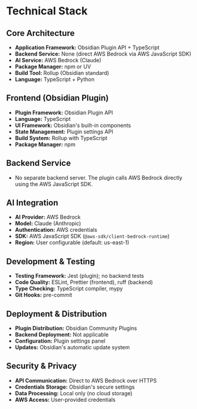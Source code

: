 # Technical Stack

## Core Architecture

- **Application Framework:** Obsidian Plugin API + TypeScript
- **Backend Service:** None (direct AWS Bedrock via AWS JavaScript SDK)
- **AI Service:** AWS Bedrock (Claude)
- **Package Manager:** npm or UV
- **Build Tool:** Rollup (Obsidian standard)
- **Language:** TypeScript + Python

## Frontend (Obsidian Plugin)

- **Plugin Framework:** Obsidian Plugin API
- **Language:** TypeScript
- **UI Framework:** Obsidian's built-in components
- **State Management:** Plugin settings API
- **Build System:** Rollup with TypeScript
- **Package Manager:** npm

## Backend Service

- No separate backend server. The plugin calls AWS Bedrock directly using the AWS JavaScript SDK.

## AI Integration

- **AI Provider:** AWS Bedrock
- **Model:** Claude (Anthropic)
- **Authentication:** AWS credentials
- **SDK:** AWS JavaScript SDK (`@aws-sdk/client-bedrock-runtime`)
- **Region:** User configurable (default: us-east-1)

## Development & Testing

- **Testing Framework:** Jest (plugin); no backend tests
- **Code Quality:** ESLint, Prettier (frontend), ruff (backend)
- **Type Checking:** TypeScript compiler, mypy
- **Git Hooks:** pre-commit

## Deployment & Distribution

- **Plugin Distribution:** Obsidian Community Plugins
- **Backend Deployment:** Not applicable
- **Configuration:** Plugin settings panel
- **Updates:** Obsidian's automatic update system

## Security & Privacy

- **API Communication:** Direct to AWS Bedrock over HTTPS
- **Credentials Storage:** Obsidian's secure settings
- **Data Processing:** Local only (no cloud storage)
- **AWS Access:** User-provided credentials
